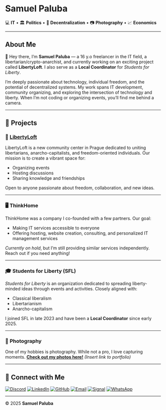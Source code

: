 # Samuel Paluba

💻 **IT** • 🏛 **Politics** • 🔗 **Decentralization** • 📷 **Photography** • 📈 **Economics**

---

## About Me

👋 Hey there, I’m **Samuel Paluba** — a 16 y.o freelancer in the IT field, a libertarian/crypto-anarchist, and currently working on an exciting project called **LibertyLoft**. I also serve as a **Local Coordinator** for *Students for Liberty*.

I’m deeply passionate about technology, individual freedom, and the potential of decentralized systems. My work spans IT development, community organizing, and exploring the intersection of technology and liberty. When I’m not coding or organizing events, you’ll find me behind a camera.

---

## 🚀 Projects

### 🗽 **[LibertyLoft](https://LibertyLoft.cz)**

LibertyLoft is a new community center in Prague dedicated to uniting libertarians, anarcho-capitalists, and freedom-oriented individuals. Our mission is to create a vibrant space for:

- Organizing events
- Hosting discussions
- Sharing knowledge and friendships

Open to anyone passionate about freedom, collaboration, and new ideas.

---

### 🖥 **ThinkHome**

ThinkHome was a company I co-founded with a few partners. Our goal:

- Making IT services accessible to everyone
- Offering hosting, website creation, consulting, and personalized IT management services

*Currently on hold*, but I’m still providing similar services independently. Reach out if you need anything!

---

### 🎓 **Students for Liberty (SFL)**

*Students for Liberty* is an organization dedicated to spreading liberty-minded ideas through events and activities. Closely aligned with:

- Classical liberalism
- Libertarianism
- Anarcho-capitalism

I joined SFL in late 2023 and have been a **Local Coordinator** since early 2025.

---

### 📸 **Photography**

One of my hobbies is photography. While not a pro, I love capturing moments. **[Check out my photos here!](#)** *(Insert link to portfolio)*

---

## 🤝 Connect with Me

[![Discord](https://img.shields.io/badge/Discord-5865F2?style=for-the-badge&logo=discord&logoColor=white)](https://discord.com/invite/your-link)
[![LinkedIn](https://img.shields.io/badge/LinkedIn-0077B5?style=for-the-badge&logo=linkedin&logoColor=white)](https://www.linkedin.com/in/samuelpaluba)
[![GitHub](https://img.shields.io/badge/GitHub-181717?style=for-the-badge&logo=github&logoColor=white)](https://github.com/SamuelPalubaCZ)
[![Email](https://img.shields.io/badge/Email-D14836?style=for-the-badge&logo=gmail&logoColor=white)](mailto:samuel@paluba.me)
[![Signal](https://img.shields.io/badge/Signal-3A76F0?style=for-the-badge&logo=signal&logoColor=white)](#)
[![WhatsApp](https://img.shields.io/badge/WhatsApp-25D366?style=for-the-badge&logo=whatsapp&logoColor=white)](#)

---

© 2025 **Samuel Paluba**
